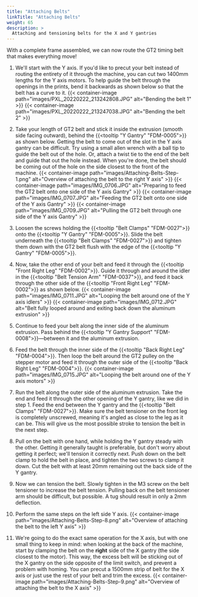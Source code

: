 ```yaml
---
title: "Attaching Belts"
linkTitle: "Attaching Belts"
weight: 65
description: >
  Attaching and tensioning belts for the X and Y gantries
---
```


With a complete frame assembled, we can now route the GT2 timing belt that makes everything move!

1. We'll start with the Y axis. If you'd like to precut your belt instead of routing the entirety of it through the machine, you can cut two 1400mm lengths for the Y axis motors. To help guide the belt through the openings in the prints, bend it backwards as shown below so that the belt has a curve to it.
  {{< container-image path="images/PXL_20220222_213242808.JPG" alt="Bending the belt 1" >}}
  {{< container-image path="images/PXL_20220222_213247038.JPG" alt="Bending the belt 2" >}}

2. Take your length of GT2 belt and stick it inside the extrusion (smooth side facing outward), behind the {{<tooltip "Y Gantry" "FDM-0005">}} as shown below. Getting the belt to come out of the slot in the Y axis gantry can be difficult. Try using a small allen wrench with a ball tip to guide the belt out of the hole. Or, attach a twist tie to the end of the belt and guide that out the hole instead. When you're done, the belt should be coming out of the hole on the side closest to the front of the machine.
  {{< container-image path="images/Attaching-Belts-Step-1.png" alt="Overview of attaching the belt to the right Y axis" >}}
  {{< container-image path="images/IMG_0706.JPG" alt="Preparing to feed the GT2 belt onto one side of the Y axis Gantry" >}}
  {{< container-image path="images/IMG_0707.JPG" alt="Feeding the GT2 belt onto one side of the Y axis Gantry" >}}
  {{< container-image path="images/IMG_0709.JPG" alt="Pulling the GT2 belt through one side of the Y axis Gantry" >}}

3. Loosen the screws holding the {{<tooltip "Belt Clamps" "FDM-0027">}} onto the {{<tooltip "Y Gantry" "FDM-0005">}}. Slide the belt underneath the {{<tooltip "Belt Clamps" "FDM-0027">}} and tighten them down with the GT2 belt flush with the edge of the {{<tooltip "Y Gantry" "FDM-0005">}}.

4. Now, take the other end of your belt and feed it through the {{<tooltip "Front Right Leg" "FDM-0002">}}. Guide it through and around the idler in the {{<tooltip "Belt Tension Arm" "FDM-0037">}}, and feed it back through the other side of the {{<tooltip "Front Right Leg" "FDM-0002">}} as shown below.
  {{< container-image path="images/IMG_0711.JPG" alt="Looping the belt around one of the Y axis idlers" >}}
  {{< container-image path="images/IMG_0712.JPG" alt="Belt fully looped around and exiting back down the aluminum extrusion" >}}

5. Continue to feed your belt along the inner side of the aluminum extrusion. Pass behind the {{<tooltip "Y Gantry Support" "FDM-0008">}}—between it and the aluminum extrusion.

6. Feed the belt through the inner side of the {{<tooltip "Back Right Leg" "FDM-0004">}}. Then loop the belt around the GT2 pulley on the stepper motor and feed it through the outer side of the {{<tooltip "Back Right Leg" "FDM-0004">}}.
  {{< container-image path="images/IMG_0715.JPG" alt="Looping the belt around one of the Y axis motors" >}}

6. Run the belt along the outer side of the aluminum extrusion. Take the end and feed it through the other opening of the Y gantry, like we did in step 1. Feed the end between the Y gantry and the {{<tooltip "Belt Clamps" "FDM-0027">}}. Make sure the belt tensioner on the front leg is completely unscrewed, meaning it's angled as close to the leg as it can be. This will give us the most possible stroke to tension the belt in the next step.

7. Pull on the belt with one hand, while holding the Y gantry steady with the other. Getting it generally taught is preferable, but don't worry about getting it perfect; we'll tension it correctly next. Push down on the belt clamp to hold the belt in place, and tighten the two screws to clamp it down. Cut the belt with at least 20mm remaining out the back side of the Y gantry.

8. Now we can tension the belt. Slowly tighten in the M3 screw on the belt tensioner to increase the belt tension. Pulling back on the belt tensioner arm should be difficult, but possible. A tug should result in only a 2mm deflection.

9. Perform the same steps on the left side Y axis.
  {{< container-image path="images/Attaching-Belts-Step-8.png" alt="Overview of attaching the belt to the left Y axis" >}}

10. We're going to do the exact same operation for the X axis, but with one small thing to keep in mind: when looking at the back of the machine, start by clamping the belt on the **right** side of the X gantry (the side closest to the motor). This way, the excess belt will be sticking out of the X gantry on the side opposite of the limit switch, and prevent a problem with homing. You can precut a 1500mm strip of belt for the X axis or just use the rest of your belt and trim the excess.
  {{< container-image path="images/Attaching-Belts-Step-9.png" alt="Overview of attaching the belt to the X axis" >}}
